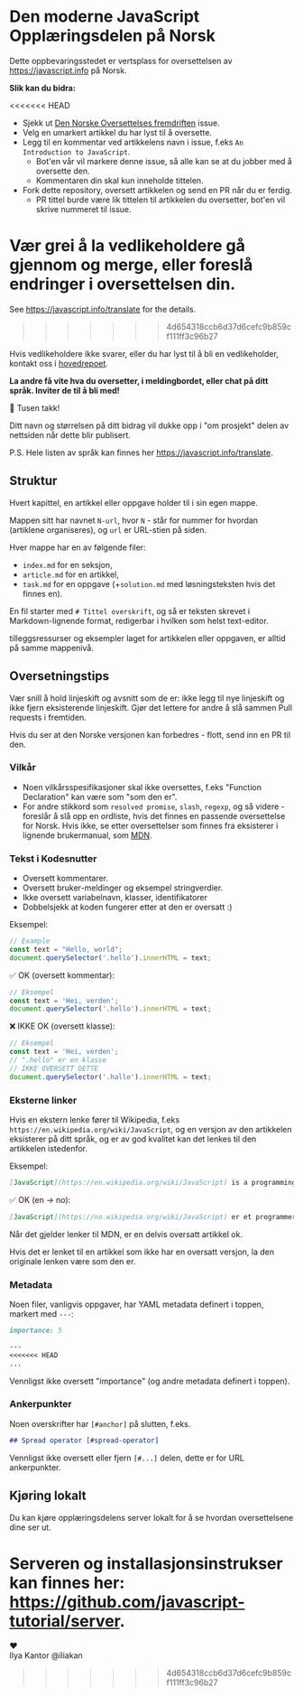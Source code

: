 # Den moderne JavaScript Opplæringsdelen på Norsk

Dette oppbevaringsstedet er vertsplass for oversettelsen av <https://javascript.info> på Norsk.


**Slik kan du bidra:**

<<<<<<< HEAD
- Sjekk ut [Den Norske Oversettelses fremdriften](https://github.com/javascript-tutorial/no.javascript.info/issues/1) issue.
- Velg en umarkert artikkel du har lyst til å oversette.
- Legg til en kommentar ved artikkelens navn i issue, f.eks `An Introduction to JavaScript`.
    - Bot'en vår vil markere denne issue, så alle kan se at du jobber med å oversette den.
    - Kommentaren din skal kun inneholde tittelen.
- Fork dette repository, oversett artikkelen og send en PR når du er ferdig.
    - PR tittel burde være lik tittelen til artikkelen du oversetter, bot'en vil skrive nummeret til issue.
    
Vær grei å la vedlikeholdere gå gjennom og merge, eller foreslå endringer i oversettelsen din.
=======
See <https://javascript.info/translate> for the details.
>>>>>>> 4d654318ccb6d37d6cefc9b859cf111ff3c96b27

Hvis vedlikeholdere ikke svarer, eller du har lyst til å bli en vedlikeholder, kontakt oss i [hovedrepoet](https://github.com/javascript-tutorial/en.javascript.info/issues/new).

**La andre få vite hva du oversetter, i meldingbordet, eller chat på ditt språk. Inviter de til å bli med!**

🎉 Tusen takk!

Ditt navn og størrelsen på ditt bidrag vil dukke opp i "om prosjekt" delen av nettsiden når dette blir publisert.

P.S. Hele listen av språk kan finnes her <https://javascript.info/translate>.

## Struktur

Hvert kapittel, en artikkel eller oppgave holder til i sin egen mappe.

Mappen sitt har navnet `N-url`, hvor `N` - står for nummer for hvordan (artiklene organiseres), og `url` er URL-stien på siden.

Hver mappe har en av følgende filer:

- `index.md` for en seksjon,
- `article.md` for en artikkel,
- `task.md` for en oppgave (+`solution.md` med løsningsteksten hvis det finnes en).

En fil starter med `# Tittel overskrift`, og så er teksten skrevet i Markdown-lignende format, redigerbar i hvilken som helst text-editor.

tilleggsressurser og eksempler laget for artikkelen eller oppgaven, er alltid på samme mappenivå.

## Oversetningstips

Vær snill å hold linjeskift og avsnitt som de er: ikke legg til nye linjeskift og ikke fjern eksisterende linjeskift. Gjør det lettere for andre å slå sammen Pull requests i fremtiden.

Hvis du ser at den Norske versjonen kan forbedres - flott, send inn en PR til den.

### Vilkår

- Noen vilkårsspesifikasjoner skal ikke oversettes, f.eks "Function Declaration" kan være som "som den er".
- For andre stikkord som `resolved promise`, `slash`, `regexp`, og så videre - foreslår å slå opp en ordliste, hvis det finnes en passende oversettelse for Norsk. Hvis ikke, se etter oversettelser som finnes fra eksisterer i lignende brukermanual, som [MDN](https://developer.mozilla.org/en-US/).

### Tekst i Kodesnutter

- Oversett kommentarer.
- Oversett bruker-meldinger og eksempel stringverdier.
- Ikke oversett variabelnavn, klasser, identifikatorer
- Dobbelsjekk at koden fungerer etter at den er oversatt :)

Eksempel:

```js
// Example
const text = "Hello, world";
document.querySelector('.hello').innerHTML = text;
```

✅ OK (oversett kommentar):

```js
// Eksempel
const text = 'Hei, verden';
document.querySelector('.hello').innerHTML = text;
```

❌ IKKE OK (oversett klasse):

```js
// Eksempel
const text = 'Hei, verden';
// ".hello" er en klasse
// IKKE OVERSETT DETTE
document.querySelector('.hallo').innerHTML = text;
```

### Eksterne linker

Hvis en ekstern lenke fører til Wikipedia, f.eks `https://en.wikipedia.org/wiki/JavaScript`, og en versjon av den artikkelen eksisterer på ditt språk, og er av god kvalitet kan det lenkes til den artikkelen istedenfor.

Eksempel:

```md
[JavaScript](https://en.wikipedia.org/wiki/JavaScript) is a programming language.
```

✅ OK (en -> no):

```md
[JavaScript](https://no.wikipedia.org/wiki/JavaScript) er et programmeringsspråk.
```

Når det gjelder lenker til MDN, er en delvis oversatt artikkel ok.

Hvis det er lenket til en artikkel som ikke har en oversatt versjon, la den originale lenken være som den er.

### Metadata

Noen filer, vanligvis oppgaver, har YAML metadata definert i toppen, markert med `---`:

```md
importance: 5

---
<<<<<<< HEAD
...
```

Vennligst ikke oversett "importance" (og andre metadata definert i toppen).

### Ankerpunkter

Noen overskrifter har `[#anchor]` på slutten, f.eks.

```md
## Spread operator [#spread-operator]
```

Vennligst ikke oversett eller fjern `[#...]` delen, dette er for URL ankerpunkter.

## Kjøring lokalt

Du kan kjøre opplæringsdelens server lokalt for å se hvordan oversettelsene dine ser ut.

Serveren og installasjonsinstrukser kan finnes her: <https://github.com/javascript-tutorial/server>. 
=======
♥  
Ilya Kantor @iliakan
>>>>>>> 4d654318ccb6d37d6cefc9b859cf111ff3c96b27

